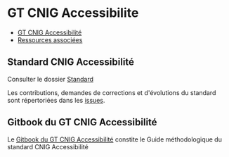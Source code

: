 # GT CNIG Accessibilite

- [GT CNIG Accessibilité](http://cnig.gouv.fr/gt-accessibilite-a18058.html)
- [Ressources associées](http://cnig.gouv.fr/ressources-accessibilite-a25335.html)

## Standard CNIG Accessibilité

Consulter le dossier [Standard](https://github.com/GT-CNIG-Accessibilite-TEAM/GT-CNIG-Accessibilite/tree/main/Standard)

Les contributions, demandes de corrections et d'évolutions du standard sont répertoriées dans les [issues](https://github.com/GT-CNIG-Accessibilite-TEAM/GT-CNIG-Accessibilite/issues).

## Gitbook du GT CNIG Accessibilité

Le [Gitbook du GT CNIG Accessibilité](https://app.gitbook.com/@cnig/s/guide-methodo-cnig-accessibilite/) constite le Guide méthodologique du standard CNIG Accessibilité


